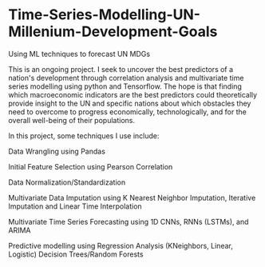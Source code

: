 # Time-Series-Modelling-UN-Millenium-Development-Goals
 Using ML techniques to forecast UN MDGs  

This is an ongoing project. I seek to uncover the best predictors of a nation's development through correlation analysis and multivariate time series
modelling using python and Tensorflow. The hope is that finding which macroeconomic indicators are the best predictors could theoretically provide
insight to the UN and specific nations about which obstacles they need to overcome to progress economically, technologically, and for the overall 
well-being of their populations. 

In this project, some techniques I use include:

 Data Wrangling using Pandas
 
 Initial Feature Selection using Pearson Correlation 
 
 Data Normalization/Standardization 
 
 Multivariate Data Imputation using K Nearest Neighbor Imputation, Iterative Imputation and Linear Time Interpolation
 
 Multivariate Time Series Forecasting using 1D CNNs, RNNs (LSTMs), and ARIMA
 
 Predictive modelling using Regression Analysis (KNeighbors, Linear, Logistic) Decision Trees/Random Forests

 
